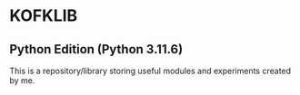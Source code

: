 # KOFKLIB
## Python Edition (Python 3.11.6)

This is a repository/library storing useful modules and experiments created by me.